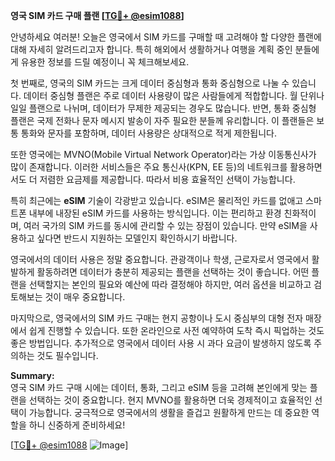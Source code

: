**영국 SIM 카드 구매 플랜 [[TG💪+ @esim1088](https://t.me/s/esim1088)]**

안녕하세요 여러분! 오늘은 영국에서 SIM 카드를 구매할 때 고려해야 할 다양한 플랜에 대해 자세히 알려드리고자 합니다. 특히 해외에서 생활하거나 여행을 계획 중인 분들에게 유용한 정보를 드릴 예정이니 꼭 체크해보세요.

첫 번째로, 영국의 SIM 카드는 크게 데이터 중심형과 통화 중심형으로 나눌 수 있습니다. 데이터 중심형 플랜은 주로 데이터 사용량이 많은 사람들에게 적합합니다. 월 단위나 일일 플랜으로 나뉘며, 데이터가 무제한 제공되는 경우도 많습니다. 반면, 통화 중심형 플랜은 국제 전화나 문자 메시지 발송이 자주 필요한 분들께 유리합니다. 이 플랜들은 보통 통화와 문자를 포함하며, 데이터 사용량은 상대적으로 적게 제한됩니다.

또한 영국에는 MVNO(Mobile Virtual Network Operator)라는 가상 이동통신사가 많이 존재합니다. 이러한 서비스들은 주요 통신사(KPN, EE 등)의 네트워크를 활용하면서도 더 저렴한 요금제를 제공합니다. 따라서 비용 효율적인 선택이 가능합니다.

특히 최근에는 **eSIM** 기술이 각광받고 있습니다. eSIM은 물리적인 카드를 없애고 스마트폰 내부에 내장된 eSIM 카드를 사용하는 방식입니다. 이는 편리하고 환경 친화적이며, 여러 국가의 SIM 카드를 동시에 관리할 수 있는 장점이 있습니다. 만약 eSIM을 사용하고 싶다면 반드시 지원하는 모델인지 확인하시기 바랍니다.

영국에서의 데이터 사용은 정말 중요합니다. 관광객이나 학생, 근로자로서 영국에서 활발하게 활동하려면 데이터가 충분히 제공되는 플랜을 선택하는 것이 좋습니다. 어떤 플랜을 선택할지는 본인의 필요와 예산에 따라 결정해야 하지만, 여러 옵션을 비교하고 검토해보는 것이 매우 중요합니다.

마지막으로, 영국에서의 SIM 카드 구매는 현지 공항이나 도시 중심부의 대형 전자 매장에서 쉽게 진행할 수 있습니다. 또한 온라인으로 사전 예약하여 도착 즉시 픽업하는 것도 좋은 방법입니다. 추가적으로 영국에서 데이터 사용 시 과다 요금이 발생하지 않도록 주의하는 것도 필수입니다.

**Summary:**  
영국 SIM 카드 구매 시에는 데이터, 통화, 그리고 eSIM 등을 고려해 본인에게 맞는 플랜을 선택하는 것이 중요합니다. 현지 MVNO를 활용하면 더욱 경제적이고 효율적인 선택이 가능합니다. 궁극적으로 영국에서의 생활을 즐겁고 원활하게 만드는 데 중요한 역할을 하니 신중하게 준비하세요!

[[TG💪+ @esim1088](https://t.me/s/esim1088) ![Image](https://i.postimg.cc/Y0z9fWf4/image.png)]